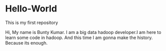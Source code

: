 # Hello-World
This is my first repository

Hi, My name is Bunty Kumar. I am a big data hadoop developer.I am here to learn some code in hadoop. And this time I am gonna make the history. Because its enough.

